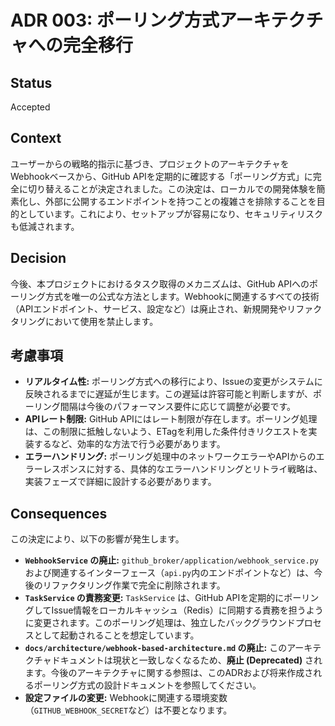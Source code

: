 # ADR 003: ポーリング方式アーキテクチャへの完全移行

## Status

Accepted

## Context

ユーザーからの戦略的指示に基づき、プロジェクトのアーキテクチャをWebhookベースから、GitHub APIを定期的に確認する「ポーリング方式」に完全に切り替えることが決定されました。この決定は、ローカルでの開発体験を簡素化し、外部に公開するエンドポイントを持つことの複雑さを排除することを目的としています。これにより、セットアップが容易になり、セキュリティリスクも低減されます。

## Decision

今後、本プロジェクトにおけるタスク取得のメカニズムは、GitHub APIへのポーリング方式を唯一の公式な方法とします。Webhookに関連するすべての技術（APIエンドポイント、サービス、設定など）は廃止され、新規開発やリファクタリングにおいて使用を禁止します。

## 考慮事項

- **リアルタイム性:** ポーリング方式への移行により、Issueの変更がシステムに反映されるまでに遅延が生じます。この遅延は許容可能と判断しますが、ポーリング間隔は今後のパフォーマンス要件に応じて調整が必要です。
- **APIレート制限:** GitHub APIにはレート制限が存在します。ポーリング処理は、この制限に抵触しないよう、ETagを利用した条件付きリクエストを実装するなど、効率的な方法で行う必要があります。
- **エラーハンドリング:** ポーリング処理中のネットワークエラーやAPIからのエラーレスポンスに対する、具体的なエラーハンドリングとリトライ戦略は、実装フェーズで詳細に設計する必要があります。

## Consequences

この決定により、以下の影響が発生します。

- **`WebhookService` の廃止:** `github_broker/application/webhook_service.py` および関連するインターフェース（`api.py`内のエンドポイントなど）は、今後のリファクタリング作業で完全に削除されます。
- **`TaskService` の責務変更:** `TaskService` は、GitHub APIを定期的にポーリングしてIssue情報をローカルキャッシュ（Redis）に同期する責務を担うように変更されます。このポーリング処理は、独立したバックグラウンドプロセスとして起動されることを想定しています。
- **`docs/architecture/webhook-based-architecture.md` の廃止:** このアーキテクチャドキュメントは現状と一致しなくなるため、**廃止 (Deprecated)** されます。今後のアーキテクチャに関する参照は、このADRおよび将来作成されるポーリング方式の設計ドキュメントを参照してください。
- **設定ファイルの変更:** Webhookに関連する環境変数（`GITHUB_WEBHOOK_SECRET`など）は不要となります。
